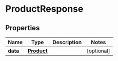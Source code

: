 
# ProductResponse

## Properties
Name | Type | Description | Notes
------------ | ------------- | ------------- | -------------
**data** | [**Product**](Product.md) |  |  [optional]



